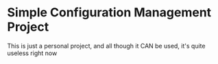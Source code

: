 # Simple Configuration Management Project
This is just a personal project, and all though it CAN be used, it's quite useless right now
